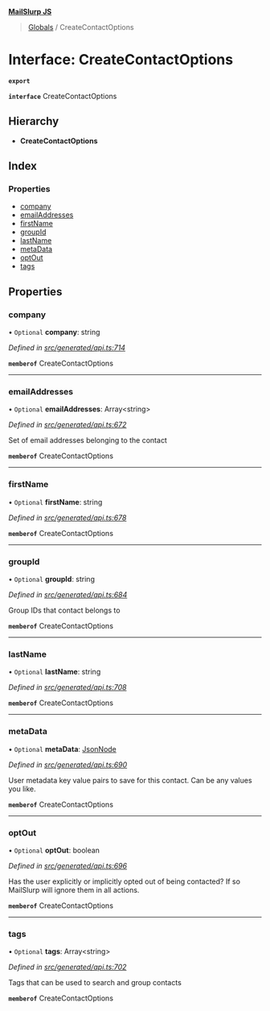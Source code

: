 **[MailSlurp JS](../README.md)**

> [Globals](../README.md) / CreateContactOptions

# Interface: CreateContactOptions

**`export`** 

**`interface`** CreateContactOptions

## Hierarchy

* **CreateContactOptions**

## Index

### Properties

* [company](createcontactoptions.md#company)
* [emailAddresses](createcontactoptions.md#emailaddresses)
* [firstName](createcontactoptions.md#firstname)
* [groupId](createcontactoptions.md#groupid)
* [lastName](createcontactoptions.md#lastname)
* [metaData](createcontactoptions.md#metadata)
* [optOut](createcontactoptions.md#optout)
* [tags](createcontactoptions.md#tags)

## Properties

### company

• `Optional` **company**: string

*Defined in [src/generated/api.ts:714](https://github.com/mailslurp/mailslurp-client/blob/d7397d3/src/generated/api.ts#L714)*

**`memberof`** CreateContactOptions

___

### emailAddresses

• `Optional` **emailAddresses**: Array\<string>

*Defined in [src/generated/api.ts:672](https://github.com/mailslurp/mailslurp-client/blob/d7397d3/src/generated/api.ts#L672)*

Set of email addresses belonging to the contact

**`memberof`** CreateContactOptions

___

### firstName

• `Optional` **firstName**: string

*Defined in [src/generated/api.ts:678](https://github.com/mailslurp/mailslurp-client/blob/d7397d3/src/generated/api.ts#L678)*

**`memberof`** CreateContactOptions

___

### groupId

• `Optional` **groupId**: string

*Defined in [src/generated/api.ts:684](https://github.com/mailslurp/mailslurp-client/blob/d7397d3/src/generated/api.ts#L684)*

Group IDs that contact belongs to

**`memberof`** CreateContactOptions

___

### lastName

• `Optional` **lastName**: string

*Defined in [src/generated/api.ts:708](https://github.com/mailslurp/mailslurp-client/blob/d7397d3/src/generated/api.ts#L708)*

**`memberof`** CreateContactOptions

___

### metaData

• `Optional` **metaData**: [JsonNode](jsonnode.md)

*Defined in [src/generated/api.ts:690](https://github.com/mailslurp/mailslurp-client/blob/d7397d3/src/generated/api.ts#L690)*

User metadata key value pairs to save for this contact. Can be any values you like.

**`memberof`** CreateContactOptions

___

### optOut

• `Optional` **optOut**: boolean

*Defined in [src/generated/api.ts:696](https://github.com/mailslurp/mailslurp-client/blob/d7397d3/src/generated/api.ts#L696)*

Has the user explicitly or implicitly opted out of being contacted? If so MailSlurp will ignore them in all actions.

**`memberof`** CreateContactOptions

___

### tags

• `Optional` **tags**: Array\<string>

*Defined in [src/generated/api.ts:702](https://github.com/mailslurp/mailslurp-client/blob/d7397d3/src/generated/api.ts#L702)*

Tags that can be used to search and group contacts

**`memberof`** CreateContactOptions
